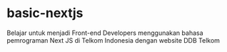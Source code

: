 # basic-nextjs
Belajar untuk menjadi Front-end Developers menggunakan bahasa pemrograman Next JS di Telkom Indonesia dengan website DDB Telkom
